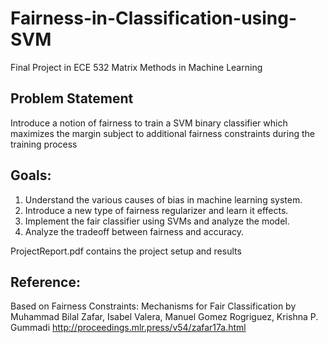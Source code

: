 # Fairness-in-Classification-using-SVM
Final Project in ECE 532 Matrix Methods in Machine Learning

## Problem Statement
Introduce a notion of fairness to train a SVM binary classifier which
maximizes the margin subject to additional fairness constraints during the training process

## Goals:
1. Understand the various causes of bias in machine learning system.
2. Introduce a new type of fairness regularizer and learn it effects.
3. Implement the fair classifier using SVMs and analyze the model.
4. Analyze the tradeoff between fairness and accuracy.

ProjectReport.pdf contains the project setup and results

## Reference:
Based on Fairness Constraints: Mechanisms for Fair Classification by Muhammad Bilal Zafar, Isabel Valera, Manuel Gomez Rogriguez, Krishna P. Gummadi http://proceedings.mlr.press/v54/zafar17a.html 

